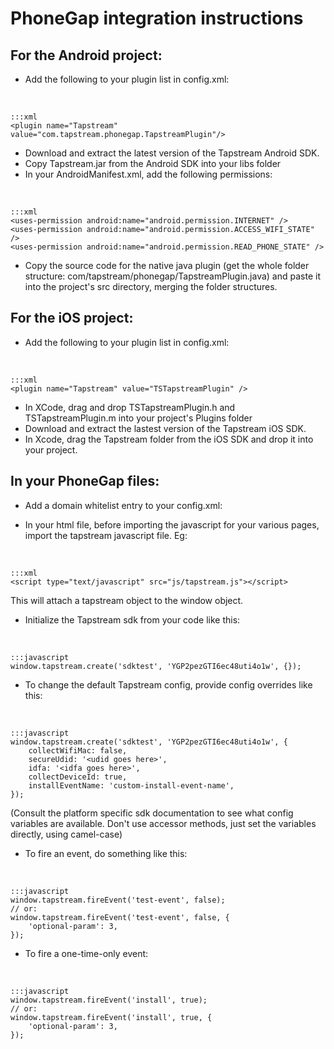 # PhoneGap integration instructions

## For the Android project:

* Add the following to your plugin list in config.xml:

&nbsp;

	:::xml
	<plugin name="Tapstream" value="com.tapstream.phonegap.TapstreamPlugin"/>

* Download and extract the latest version of the Tapstream Android SDK.
* Copy Tapstream.jar from the Android SDK into your libs folder
* In your AndroidManifest.xml, add the following permissions:

&nbsp;

	:::xml
	<uses-permission android:name="android.permission.INTERNET" />
	<uses-permission android:name="android.permission.ACCESS_WIFI_STATE" />
	<uses-permission android:name="android.permission.READ_PHONE_STATE" />

* Copy the source code for the native java plugin (get the whole folder structure: com/tapstream/phonegap/TapstreamPlugin.java)
and paste it into the project's src directory, merging the folder structures.


## For the iOS project:

* Add the following to your plugin list in config.xml:

&nbsp;

	:::xml
	<plugin name="Tapstream" value="TSTapstreamPlugin" />

* In XCode, drag and drop TSTapstreamPlugin.h and TSTapstreamPlugin.m into your project's Plugins folder
* Download and extract the lastest version of the Tapstream iOS SDK.
* In Xcode, drag the Tapstream folder from the iOS SDK and drop it into your project.



## In your PhoneGap files:

* Add a domain whitelist entry to your config.xml:
<access origin="https://api.tapstream.com" />

* In your html file, before importing the javascript for your various pages, import the tapstream javascript file. Eg:

&nbsp;

	:::xml
	<script type="text/javascript" src="js/tapstream.js"></script>

This will attach a tapstream object to the window object.

* Initialize the Tapstream sdk from your code like this:

&nbsp;

	:::javascript
	window.tapstream.create('sdktest', 'YGP2pezGTI6ec48uti4o1w', {});

* To change the default Tapstream config, provide config overrides like this:

&nbsp;

	:::javascript
	window.tapstream.create('sdktest', 'YGP2pezGTI6ec48uti4o1w', {
		collectWifiMac: false,
		secureUdid: '<udid goes here>',
		idfa: '<idfa goes here>',
		collectDeviceId: true,
		installEventName: 'custom-install-event-name',
	});

(Consult the platform specific sdk documentation to see what config variables are available.  Don't use accessor methods, just set the variables directly, using camel-case)



* To fire an event, do something like this:

&nbsp;

	:::javascript
	window.tapstream.fireEvent('test-event', false);
	// or:
	window.tapstream.fireEvent('test-event', false, {
	    'optional-param': 3,
	});

* To fire a one-time-only event:

&nbsp;

	:::javascript
	window.tapstream.fireEvent('install', true);
	// or:
	window.tapstream.fireEvent('install', true, {
	    'optional-param': 3,
	});